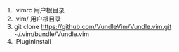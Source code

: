 1. .vimrc 用户根目录
2. .vim/ 用户根目录
3. git clone https://github.com/VundleVim/Vundle.vim.git ~/.vim/bundle/Vundle.vim
4. :PluginInstall
